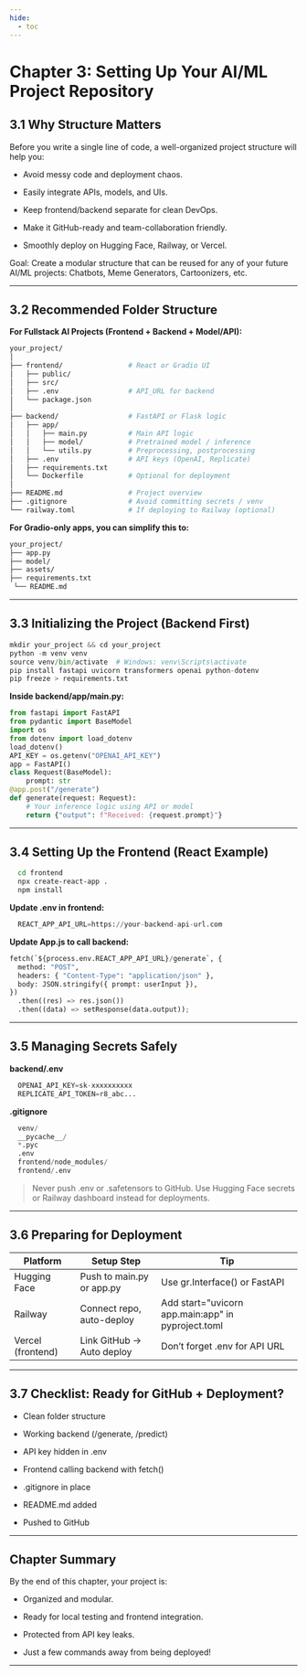 ```yaml
---
hide:
  - toc
---
```


# Chapter 3: Setting Up Your AI/ML Project Repository

## 3.1 Why Structure Matters

Before you write a single line of code, a well-organized project structure will help you:

- Avoid messy code and deployment chaos.

- Easily integrate APIs, models, and UIs.

- Keep frontend/backend separate for clean DevOps.

- Make it GitHub-ready and team-collaboration friendly.

- Smoothly deploy on Hugging Face, Railway, or Vercel.

Goal: Create a modular structure that can be reused for any of your future AI/ML projects: Chatbots, Meme Generators, Cartoonizers, etc.

---

## 3.2 Recommended Folder Structure

**For Fullstack AI Projects (Frontend + Backend + Model/API):**
```bash
your_project/
│
├── frontend/                # React or Gradio UI
│   ├── public/
│   ├── src/
│   ├── .env                 # API_URL for backend
│   └── package.json
│
├── backend/                 # FastAPI or Flask logic
│   ├── app/
│   │   ├── main.py          # Main API logic
│   │   ├── model/           # Pretrained model / inference
│   │   └── utils.py         # Preprocessing, postprocessing
│   ├── .env                 # API keys (OpenAI, Replicate)
│   ├── requirements.txt
│   └── Dockerfile           # Optional for deployment
│
├── README.md                # Project overview
├── .gitignore               # Avoid committing secrets / venv
└── railway.toml             # If deploying to Railway (optional)
```

**For Gradio-only apps, you can simplify this to:**
```bash
your_project/
├── app.py
├── model/
├── assets/
├── requirements.txt
 └── README.md
```

---

## 3.3 Initializing the Project (Backend First)

```python
mkdir your_project && cd your_project
python -m venv venv
source venv/bin/activate  # Windows: venv\Scripts\activate
pip install fastapi uvicorn transformers openai python-dotenv
pip freeze > requirements.txt
```

**Inside backend/app/main.py:**

```python
from fastapi import FastAPI
from pydantic import BaseModel
import os
from dotenv import load_dotenv
load_dotenv()
API_KEY = os.getenv("OPENAI_API_KEY")
app = FastAPI()
class Request(BaseModel):
    prompt: str
@app.post("/generate")
def generate(request: Request):
    # Your inference logic using API or model
    return {"output": f"Received: {request.prompt}"}
```

---

## 3.4 Setting Up the Frontend (React Example)

```bash
  cd frontend
  npx create-react-app .
  npm install
```

**Update .env in frontend:**
```python
  REACT_APP_API_URL=https://your-backend-api-url.com
```

**Update App.js to call backend:**
```python
fetch(`${process.env.REACT_APP_API_URL}/generate`, {
  method: "POST",
  headers: { "Content-Type": "application/json" },
  body: JSON.stringify({ prompt: userInput }),
})
  .then((res) => res.json())
  .then((data) => setResponse(data.output));
```

---

## 3.5 Managing Secrets Safely

**backend/.env**
```python
  OPENAI_API_KEY=sk-xxxxxxxxxx
  REPLICATE_API_TOKEN=r8_abc...
```

**.gitignore**
```python
  venv/
  __pycache__/
  *.pyc
  .env
  frontend/node_modules/
  frontend/.env
```

> Never push .env or .safetensors to GitHub. Use Hugging Face secrets or Railway dashboard instead for deployments.

---

## 3.6 Preparing for Deployment

  |Platform	          |Setup Step	                  |Tip                                                  |
  |-------------------|-----------------------------|-----------------------------------------------------|
  |Hugging Face	      |Push to main.py or app.py	  |Use gr.Interface() or FastAPI                        |
  |Railway	          |Connect repo, auto-deploy	  |Add start="uvicorn app.main:app" in pyproject.toml   |
  |Vercel (frontend)	|Link GitHub → Auto deploy	  |Don’t forget .env for API URL                        |

---

## 3.7 Checklist: Ready for GitHub + Deployment?

- Clean folder structure

- Working backend (/generate, /predict)

- API key hidden in .env

- Frontend calling backend with fetch()

- .gitignore in place

- README.md added

- Pushed to GitHub

---

## Chapter Summary

By the end of this chapter, your project is:

- Organized and modular.

- Ready for local testing and frontend integration.

- Protected from API key leaks.

- Just a few commands away from being deployed!

---

